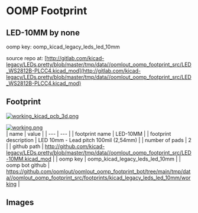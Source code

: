 # OOMP Footprint  
## LED-10MM  by none  
  
oomp key: oomp_kicad_legacy_leds_led_10mm  
  
source repo at: [http://gitlab.com/kicad-legacy/LEDs.pretty/blob/master/tmp/data//oomlout_oomp_footprint_src/LED_WS2812B-PLCC4.kicad_mod](http://gitlab.com/kicad-legacy/LEDs.pretty/blob/master/tmp/data//oomlout_oomp_footprint_src/LED_WS2812B-PLCC4.kicad_mod)  
## Footprint  
  
[![working_kicad_pcb_3d.png](working_kicad_pcb_3d_600.png)](working_kicad_pcb_3d.png)  
  
[![working.png](working_600.png)](working.png)  
| name | value | 
| --- | --- | 
| footprint name | LED-10MM | 
| footprint description | LED 10mm - Lead pitch 100mil (2,54mm) | 
| number of pads | 2 | 
| github path | http://github.com/kicad-legacy/LEDs.pretty/blob/master/tmp/data//oomlout_oomp_footprint_src/LED-10MM.kicad_mod | 
| oomp key | oomp_kicad_legacy_leds_led_10mm | 
| oomp bot github | https://github.com/oomlout/oomlout_oomp_footprint_bot/tree/main/tmp/data//oomlout_oomp_footprint_src/footprints/kicad_legacy_leds_led_10mm/working | 
## Images  
